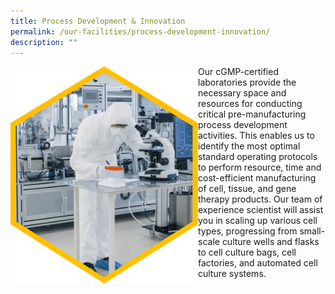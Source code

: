 ```yaml
---
title: Process Development & Innovation
permalink: /our-facilities/process-development-innovation/
description: ""
---
```

<img src="/images/Our%20Facilities/lark20210224-164900.png" align="left" style="width:300px">

Our cGMP-certified laboratories provide the necessary space and resources for conducting critical pre-manufacturing process development activities. This enables us to identify the most optimal standard operating protocols to perform resource, time and cost-efficient manufacturing of cell, tissue, and gene therapy products. Our team of experience scientist will assist you in scaling up various cell types, progressing from small-scale culture wells and flasks to cell culture bags, cell factories, and automated cell culture systems.